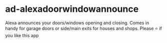 # ad-alexadoorwindowannounce
Alexa announces your doors/windows opening and closing. Comes in handy for garage doors or side/main exits for houses and shops. Please :star: if you like this app
